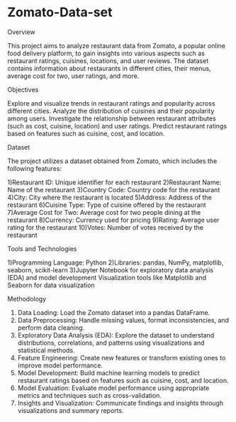 # Zomato-Data-set

Overview

This project aims to analyze restaurant data from Zomato, a popular online food delivery platform, to gain insights into various aspects such as restaurant ratings, cuisines, locations, and user reviews. The dataset contains information about restaurants in different cities, their menus, average cost for two, user ratings, and more.

Objectives

Explore and visualize trends in restaurant ratings and popularity across different cities.
Analyze the distribution of cuisines and their popularity among users.
Investigate the relationship between restaurant attributes (such as cost, cuisine, location) and user ratings.
Predict restaurant ratings based on features such as cuisine, cost, and location.

Dataset

The project utilizes a dataset obtained from Zomato, which includes the following features:

1)Restaurant ID: Unique identifier for each restaurant
2)Restaurant Name: Name of the restaurant
3)Country Code: Country code for the restaurant
4)City: City where the restaurant is located
5)Address: Address of the restaurant
6)Cuisine Type: Type of cuisine offered by the restaurant
7)Average Cost for Two: Average cost for two people dining at the restaurant
8)Currency: Currency used for pricing
9)Rating: Average user rating for the restaurant
10)Votes: Number of votes received by the restaurant

Tools and Technologies

1)Programming Language: Python
2)Libraries: pandas, NumPy, matplotlib, seaborn, scikit-learn
3)Jupyter Notebook for exploratory data analysis (EDA) and model development Visualization tools like Matplotlib and Seaborn for data visualization

Methodology

1) Data Loading: Load the Zomato dataset into a pandas DataFrame.
2) Data Preprocessing: Handle missing values, format inconsistencies, and perform data cleaning.
3) Exploratory Data Analysis (EDA): Explore the dataset to understand distributions, correlations, and patterns using visualizations and statistical methods.
4) Feature Engineering: Create new features or transform existing ones to improve model performance.
5) Model Development: Build machine learning models to predict restaurant ratings based on features such as cuisine, cost, and location.
6) Model Evaluation: Evaluate model performance using appropriate metrics and techniques such as cross-validation.
7) Insights and Visualization: Communicate findings and insights through visualizations and summary reports.
